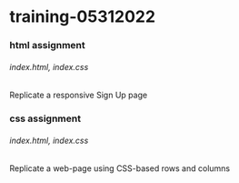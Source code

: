 # training-05312022

### html assignment
###### index.html, index.css
Replicate a responsive Sign Up page


### css assignment
###### index.html, index.css
Replicate a web-page using CSS-based rows and columns
